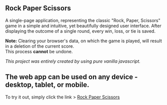 ## Rock Paper Scissors

A single-page application, representing the classic "Rock, Paper, Scissors" game in a simple and intuitive, yet beautifully designed user interface. After displaying the outcome of a single round, every win, loss, or tie is saved.

**Note:** Clearing your browser's data, on which the game is played, will result in a deletion of the current score.  
This process **cannot** be undone.

*This project was entirely created by using pure vanilla javascript.*

## The web app can be used on any device - desktop, tablet, or mobile.

To try it out, simply click the link > [Rock Paper Scissors](https://dmtfvn.github.io/rock-paper-scissors/)
